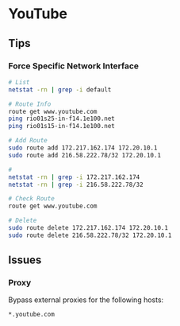 # YouTube

<!--
https://www.youtube.com/channel_switcher
-->

## Tips

### Force Specific Network Interface

```sh
# List
netstat -rn | grep -i default

# Route Info
route get www.youtube.com
ping rio01s25-in-f14.1e100.net
ping rio01s15-in-f14.1e100.net

# Add Route
sudo route add 172.217.162.174 172.20.10.1
sudo route add 216.58.222.78/32 172.20.10.1

#
netstat -rn | grep -i 172.217.162.174
netstat -rn | grep -i 216.58.222.78/32

# Check Route
route get www.youtube.com

# Delete
sudo route delete 172.217.162.174 172.20.10.1
sudo route delete 216.58.222.78/32 172.20.10.1
```

## Issues

### Proxy

Bypass external proxies for the following hosts:

```txt
*.youtube.com
```
